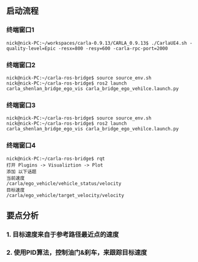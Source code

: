 ## 启动流程

### 终端窗口1
```
nick@nick-PC:~/workspaces/carla-0.9.13/CARLA_0.9.13$ ./CarlaUE4.sh -quality-level=Epic -resx=800 -resy=600 -carla-rpc-port=2000
```

### 终端窗口2
```
nick@nick-PC:~/carla-ros-bridge$ source source_env.sh 
nick@nick-PC:~/carla-ros-bridge$ ros2 launch carla_shenlan_bridge_ego_vis carla_bridge_ego_vehilce.launch.py 
```

### 终端窗口3
```
nick@nick-PC:~/carla-ros-bridge$ source source_env.sh 
nick@nick-PC:~/carla-ros-bridge$ ros2 launch carla_shenlan_bridge_ego_vis carla_bridge_ego_vehilce.launch.py 
```

### 终端窗口4
```
nick@nick-PC:~/carla-ros-bridge$ rqt
打开 Plugins -> Visualiztion -> Plot
添加 以下话题
当前速度
/carla/ego_vehicle/vehicle_status/velocity
目标速度
/carla/ego_vehicle/target_velocity/velocity
```

## 要点分析
### 1. 目标速度来自于参考路径最近点的速度
### 2. 使用PID算法，控制油门&刹车，来跟踪目标速度
